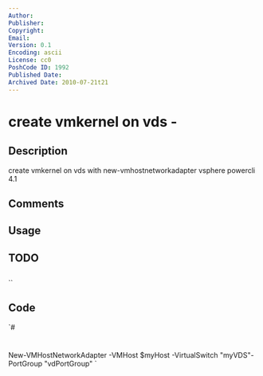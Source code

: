 ```yaml
---
Author: 
Publisher: 
Copyright: 
Email: 
Version: 0.1
Encoding: ascii
License: cc0
PoshCode ID: 1992
Published Date: 
Archived Date: 2010-07-21t21
---
```


# create vmkernel on vds - 

## Description

create vmkernel on vds with new-vmhostnetworkadapter vsphere powercli 4.1

## Comments



## Usage



## TODO



## 

``

## Code

`#
 #
  New-VMHostNetworkAdapter -VMHost $myHost -VirtualSwitch "myVDS"-PortGroup "vdPortGroup"
`


